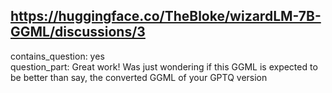 ## https://huggingface.co/TheBloke/wizardLM-7B-GGML/discussions/3

contains_question: yes  
question_part: Great work! Was just wondering if this GGML is expected to be better than say, the converted GGML of your GPTQ version